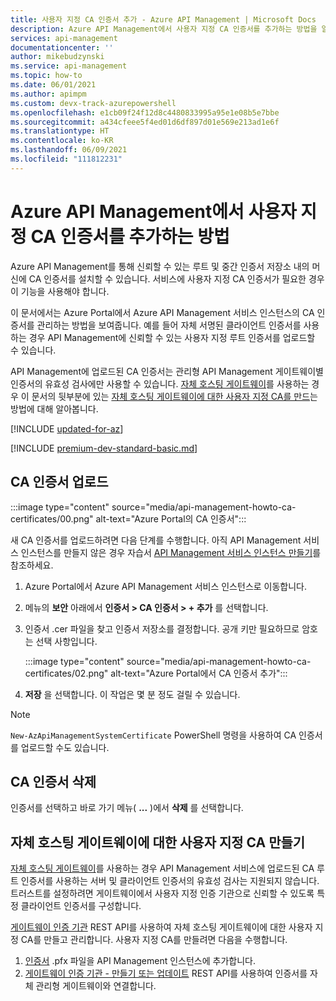 ```yaml
---
title: 사용자 지정 CA 인증서 추가 - Azure API Management | Microsoft Docs
description: Azure API Management에서 사용자 지정 CA 인증서를 추가하는 방법을 알아봅니다. 지침을 참조하여 인증서를 삭제할 수도 있습니다.
services: api-management
documentationcenter: ''
author: mikebudzynski
ms.service: api-management
ms.topic: how-to
ms.date: 06/01/2021
ms.author: apimpm
ms.custom: devx-track-azurepowershell
ms.openlocfilehash: e1cb09f24f12d8c4480833995a95e1e08b5e7bbe
ms.sourcegitcommit: a434cfeee5f4ed01d6df897d01e569e213ad1e6f
ms.translationtype: HT
ms.contentlocale: ko-KR
ms.lasthandoff: 06/09/2021
ms.locfileid: "111812231"
---
```

# <a name="how-to-add-a-custom-ca-certificate-in-azure-api-management"></a>Azure API Management에서 사용자 지정 CA 인증서를 추가하는 방법

Azure API Management를 통해 신뢰할 수 있는 루트 및 중간 인증서 저장소 내의 머신에 CA 인증서를 설치할 수 있습니다. 서비스에 사용자 지정 CA 인증서가 필요한 경우 이 기능을 사용해야 합니다.

이 문서에서는 Azure Portal에서 Azure API Management 서비스 인스턴스의 CA 인증서를 관리하는 방법을 보여줍니다. 예를 들어 자체 서명된 클라이언트 인증서를 사용하는 경우 API Management에 신뢰할 수 있는 사용자 지정 루트 인증서를 업로드할 수 있습니다. 

API Management에 업로드된 CA 인증서는 관리형 API Management 게이트웨이별 인증서의 유효성 검사에만 사용할 수 있습니다. [자체 호스팅 게이트웨이](self-hosted-gateway-overview.md)를 사용하는 경우 이 문서의 뒷부분에 있는 [자체 호스팅 게이트웨이에 대한 사용자 지정 CA를 만드](#create-custom-ca-for-self-hosted-gateway)는 방법에 대해 알아봅니다.

[!INCLUDE [updated-for-az](../../includes/updated-for-az.md)]

[!INCLUDE [premium-dev-standard-basic.md](../../includes/api-management-availability-premium-dev-standard-basic.md)]

## <a name="upload-a-ca-certificate"></a><a name="step1"> </a>CA 인증서 업로드

:::image type="content" source="media/api-management-howto-ca-certificates/00.png" alt-text="Azure Portal의 CA 인증서":::

새 CA 인증서를 업로드하려면 다음 단계를 수행합니다. 아직 API Management 서비스 인스턴스를 만들지 않은 경우 자습서 [API Management 서비스 인스턴스 만들기](get-started-create-service-instance.md)를 참조하세요.

1. Azure Portal에서 Azure API Management 서비스 인스턴스로 이동합니다.

1. 메뉴의 **보안** 아래에서 **인증서 > CA 인증서 > + 추가** 를 선택합니다.

1. 인증서 .cer 파일을 찾고 인증서 저장소를 결정합니다. 공개 키만 필요하므로 암호는 선택 사항입니다.

    :::image type="content" source="media/api-management-howto-ca-certificates/02.png" alt-text="Azure Portal에서 CA 인증서 추가"::: 

1. **저장** 을 선택합니다. 이 작업은 몇 분 정도 걸릴 수 있습니다.

> [!NOTE]
> `New-AzApiManagementSystemCertificate` PowerShell 명령을 사용하여 CA 인증서를 업로드할 수도 있습니다.

## <a name="delete-a-ca-certificate"></a><a name="step1a"> </a>CA 인증서 삭제

인증서를 선택하고 바로 가기 메뉴( **...** )에서 **삭제** 를 선택합니다.

## <a name="create-custom-ca-for-self-hosted-gateway"></a>자체 호스팅 게이트웨이에 대한 사용자 지정 CA 만들기 

[자체 호스팅 게이트웨이](self-hosted-gateway-overview.md)를 사용하는 경우 API Management 서비스에 업로드된 CA 루트 인증서를 사용하는 서버 및 클라이언트 인증서의 유효성 검사는 지원되지 않습니다. 트러스트를 설정하려면 게이트웨이에서 사용자 지정 인증 기관으로 신뢰할 수 있도록 특정 클라이언트 인증서를 구성합니다.

[게이트웨이 인증 기관](/rest/api/apimanagement/2021-01-01-preview/gateway-certificate-authority) REST API를 사용하여 자체 호스팅 게이트웨이에 대한 사용자 지정 CA를 만들고 관리합니다. 사용자 지정 CA를 만들려면 다음을 수행합니다.

1. [인증서](api-management-howto-mutual-certificates.md) .pfx 파일을 API Management 인스턴스에 추가합니다.
1. [게이트웨이 인증 기관 - 만들기 또는 업데이트](/rest/api/apimanagement/2021-01-01-preview/gateway-certificate-authority/create-or-update) REST API를 사용하여 인증서를 자체 관리형 게이트웨이와 연결합니다.

[Upload a CA certificate]: #step1
[Delete a CA certificate]: #step1a
